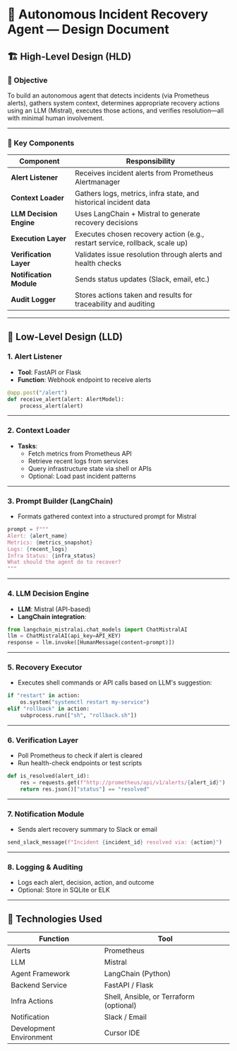 # 🧠 Autonomous Incident Recovery Agent — Design Document

## 🏗️ High-Level Design (HLD)

### 🎯 Objective
To build an autonomous agent that detects incidents (via Prometheus alerts), gathers system context, determines appropriate recovery actions using an LLM (Mistral), executes those actions, and verifies resolution—all with minimal human involvement.

---

### 🔲 Key Components

| Component              | Responsibility                                                                 |
|------------------------|---------------------------------------------------------------------------------|
| **Alert Listener**     | Receives incident alerts from Prometheus Alertmanager                           |
| **Context Loader**     | Gathers logs, metrics, infra state, and historical incident data                 |
| **LLM Decision Engine**| Uses LangChain + Mistral to generate recovery decisions                          |
| **Execution Layer**    | Executes chosen recovery action (e.g., restart service, rollback, scale up)     |
| **Verification Layer** | Validates issue resolution through alerts and health checks                     |
| **Notification Module**| Sends status updates (Slack, email, etc.)                                       |
| **Audit Logger**       | Stores actions taken and results for traceability and auditing                  |

---

## 🧩 Low-Level Design (LLD)

### 1. Alert Listener
- **Tool**: FastAPI or Flask
- **Function**: Webhook endpoint to receive alerts

```python
@app.post("/alert")
def receive_alert(alert: AlertModel):
    process_alert(alert)
```

---

### 2. Context Loader
- **Tasks**:
  - Fetch metrics from Prometheus API
  - Retrieve recent logs from services
  - Query infrastructure state via shell or APIs
  - Optional: Load past incident patterns

---

### 3. Prompt Builder (LangChain)
- Formats gathered context into a structured prompt for Mistral

```python
prompt = f"""
Alert: {alert_name}
Metrics: {metrics_snapshot}
Logs: {recent_logs}
Infra Status: {infra_status}
What should the agent do to recover?
"""
```

---

### 4. LLM Decision Engine
- **LLM**: Mistral (API-based)
- **LangChain integration**:

```python
from langchain_mistralai.chat_models import ChatMistralAI
llm = ChatMistralAI(api_key=API_KEY)
response = llm.invoke([HumanMessage(content=prompt)])
```

---

### 5. Recovery Executor
- Executes shell commands or API calls based on LLM's suggestion:

```python
if "restart" in action:
    os.system("systemctl restart my-service")
elif "rollback" in action:
    subprocess.run(["sh", "rollback.sh"])
```

---

### 6. Verification Layer
- Poll Prometheus to check if alert is cleared
- Run health-check endpoints or test scripts

```python
def is_resolved(alert_id):
    res = requests.get(f"http://prometheus/api/v1/alerts/{alert_id}")
    return res.json()["status"] == "resolved"
```

---

### 7. Notification Module
- Sends alert recovery summary to Slack or email

```python
send_slack_message(f"Incident {incident_id} resolved via: {action}")
```

---

### 8. Logging & Auditing
- Logs each alert, decision, action, and outcome
- Optional: Store in SQLite or ELK

---

## 🔧 Technologies Used

| Function                | Tool            |
|------------------------|-----------------|
| Alerts                 | Prometheus       |
| LLM                    | Mistral          |
| Agent Framework        | LangChain (Python) |
| Backend Service        | FastAPI / Flask  |
| Infra Actions          | Shell, Ansible, or Terraform (optional) |
| Notification           | Slack / Email    |
| Development Environment| Cursor IDE       |